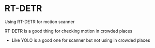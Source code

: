 # RT-DETR
Using RT-DETR for motion scanner

RT-DETR is a good thing for checking motion in crowded places
- Like YOLO is a good one for scanner but not using in crowded places
